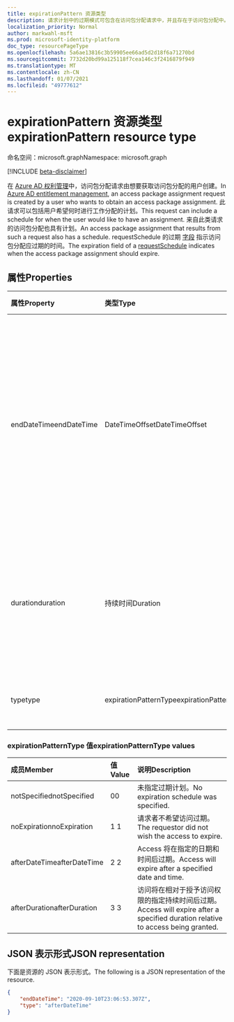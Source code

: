 ```yaml
---
title: expirationPattern 资源类型
description: 请求计划中的过期模式可包含在访问包分配请求中，并且存在于访问包分配中。
localization_priority: Normal
author: markwahl-msft
ms.prod: microsoft-identity-platform
doc_type: resourcePageType
ms.openlocfilehash: 5a6ae13816c3b59905ee66ad5d2d18f6a71270bd
ms.sourcegitcommit: 7732d20bd99a125118f7cea146c3f2416879f949
ms.translationtype: MT
ms.contentlocale: zh-CN
ms.lasthandoff: 01/07/2021
ms.locfileid: "49777612"
---
```

# <a name="expirationpattern-resource-type"></a><span data-ttu-id="26de7-103">expirationPattern 资源类型</span><span class="sxs-lookup"><span data-stu-id="26de7-103">expirationPattern resource type</span></span>

<span data-ttu-id="26de7-104">命名空间：microsoft.graph</span><span class="sxs-lookup"><span data-stu-id="26de7-104">Namespace: microsoft.graph</span></span>

[!INCLUDE [beta-disclaimer](../../includes/beta-disclaimer.md)]

<span data-ttu-id="26de7-105">在 [Azure AD 权利管理](entitlementmanagement-root.md)中，访问包分配请求由想要获取访问包分配的用户创建。</span><span class="sxs-lookup"><span data-stu-id="26de7-105">In [Azure AD entitlement management](entitlementmanagement-root.md), an access package assignment request is created by a user who wants to obtain an access package assignment.</span></span> <span data-ttu-id="26de7-106">此请求可以包括用户希望何时进行工作分配的计划。</span><span class="sxs-lookup"><span data-stu-id="26de7-106">This request can include a schedule for when the user would like to have an assignment.</span></span>  <span data-ttu-id="26de7-107">来自此类请求的访问包分配也具有计划。</span><span class="sxs-lookup"><span data-stu-id="26de7-107">An access package assignment that results from such a request also has a schedule.</span></span>  <span data-ttu-id="26de7-108">requestSchedule 的过期 [字段](requestschedule.md) 指示访问包分配应过期的时间。</span><span class="sxs-lookup"><span data-stu-id="26de7-108">The expiration field of a [requestSchedule](requestschedule.md) indicates when the access package assignment should expire.</span></span>

## <a name="properties"></a><span data-ttu-id="26de7-109">属性</span><span class="sxs-lookup"><span data-stu-id="26de7-109">Properties</span></span>

| <span data-ttu-id="26de7-110">属性</span><span class="sxs-lookup"><span data-stu-id="26de7-110">Property</span></span>     | <span data-ttu-id="26de7-111">类型</span><span class="sxs-lookup"><span data-stu-id="26de7-111">Type</span></span>        | <span data-ttu-id="26de7-112">说明</span><span class="sxs-lookup"><span data-stu-id="26de7-112">Description</span></span> |
|:-------------|:------------|:------------|
|<span data-ttu-id="26de7-113">endDateTime</span><span class="sxs-lookup"><span data-stu-id="26de7-113">endDateTime</span></span>|<span data-ttu-id="26de7-114">DateTimeOffset</span><span class="sxs-lookup"><span data-stu-id="26de7-114">DateTimeOffset</span></span>|<span data-ttu-id="26de7-115">时间戳类型表示采用 ISO 8601 格式的日期和时间信息，始终采用 UTC 时区。</span><span class="sxs-lookup"><span data-stu-id="26de7-115">The Timestamp type represents date and time information using ISO 8601 format and is always in UTC time.</span></span> <span data-ttu-id="26de7-116">例如，2014 年 1 月 1 日午夜 UTC 如下所示：`'2014-01-01T00:00:00Z'`。</span><span class="sxs-lookup"><span data-stu-id="26de7-116">For example, midnight UTC on Jan 1, 2014 would look like this: `'2014-01-01T00:00:00Z'`.</span></span>|
|<span data-ttu-id="26de7-117">duration</span><span class="sxs-lookup"><span data-stu-id="26de7-117">duration</span></span>|<span data-ttu-id="26de7-118">持续时间</span><span class="sxs-lookup"><span data-stu-id="26de7-118">Duration</span></span>|<span data-ttu-id="26de7-119">请求者所需的访问持续时间。</span><span class="sxs-lookup"><span data-stu-id="26de7-119">The requestor's desired duration of access.</span></span> <span data-ttu-id="26de7-120">如果在请求中指定，则 endDateTime 不应存在。</span><span class="sxs-lookup"><span data-stu-id="26de7-120">If specified in a request, endDateTime should not be present.</span></span>|
|<span data-ttu-id="26de7-121">type</span><span class="sxs-lookup"><span data-stu-id="26de7-121">type</span></span>|<span data-ttu-id="26de7-122">expirationPatternType</span><span class="sxs-lookup"><span data-stu-id="26de7-122">expirationPatternType</span></span>|<span data-ttu-id="26de7-123">请求者所需的过期模式类型。</span><span class="sxs-lookup"><span data-stu-id="26de7-123">The requestor's desired expiration pattern type.</span></span>|

### <a name="expirationpatterntype-values"></a><span data-ttu-id="26de7-124">expirationPatternType 值</span><span class="sxs-lookup"><span data-stu-id="26de7-124">expirationPatternType values</span></span>

| <span data-ttu-id="26de7-125">成员</span><span class="sxs-lookup"><span data-stu-id="26de7-125">Member</span></span> | <span data-ttu-id="26de7-126">值</span><span class="sxs-lookup"><span data-stu-id="26de7-126">Value</span></span>| <span data-ttu-id="26de7-127">说明</span><span class="sxs-lookup"><span data-stu-id="26de7-127">Description</span></span> |
|:---------------|:--------|:----------|
|<span data-ttu-id="26de7-128">notSpecified</span><span class="sxs-lookup"><span data-stu-id="26de7-128">notSpecified</span></span>|<span data-ttu-id="26de7-129">0</span><span class="sxs-lookup"><span data-stu-id="26de7-129">0</span></span>|<span data-ttu-id="26de7-130">未指定过期计划。</span><span class="sxs-lookup"><span data-stu-id="26de7-130">No expiration schedule was specified.</span></span>|
|<span data-ttu-id="26de7-131">noExpiration</span><span class="sxs-lookup"><span data-stu-id="26de7-131">noExpiration</span></span>|<span data-ttu-id="26de7-132">1 </span><span class="sxs-lookup"><span data-stu-id="26de7-132">1</span></span>|<span data-ttu-id="26de7-133">请求者不希望访问过期。</span><span class="sxs-lookup"><span data-stu-id="26de7-133">The requestor did not wish the access to expire.</span></span>|
|<span data-ttu-id="26de7-134">afterDateTime</span><span class="sxs-lookup"><span data-stu-id="26de7-134">afterDateTime</span></span>|<span data-ttu-id="26de7-135">2 </span><span class="sxs-lookup"><span data-stu-id="26de7-135">2</span></span>|<span data-ttu-id="26de7-136">Access 将在指定的日期和时间后过期。</span><span class="sxs-lookup"><span data-stu-id="26de7-136">Access will expire after a specified date and time.</span></span>|
|<span data-ttu-id="26de7-137">afterDuration</span><span class="sxs-lookup"><span data-stu-id="26de7-137">afterDuration</span></span>|<span data-ttu-id="26de7-138">3 </span><span class="sxs-lookup"><span data-stu-id="26de7-138">3</span></span>|<span data-ttu-id="26de7-139">访问将在相对于授予访问权限的指定持续时间后过期。</span><span class="sxs-lookup"><span data-stu-id="26de7-139">Access will expire after a specified duration relative to access being granted.</span></span>|

## <a name="json-representation"></a><span data-ttu-id="26de7-140">JSON 表示形式</span><span class="sxs-lookup"><span data-stu-id="26de7-140">JSON representation</span></span>

<span data-ttu-id="26de7-141">下面是资源的 JSON 表示形式。</span><span class="sxs-lookup"><span data-stu-id="26de7-141">The following is a JSON representation of the resource.</span></span>

<!-- {
  "blockType": "resource",
  "optionalProperties": [

  ],
  "@odata.type": "microsoft.graph.expirationPattern"
}-->

```json
{
    "endDateTime": "2020-09-10T23:06:53.307Z",
    "type": "afterDateTime"
}
```

<!-- uuid: 16cd6b66-4b1a-43a1-adaf-3a886856ed98
2019-02-04 14:57:30 UTC -->
<!-- {
  "type": "#page.annotation",
  "description": "expirationPattern resource",
  "keywords": "",
  "section": "documentation",
  "tocPath": ""
}-->



